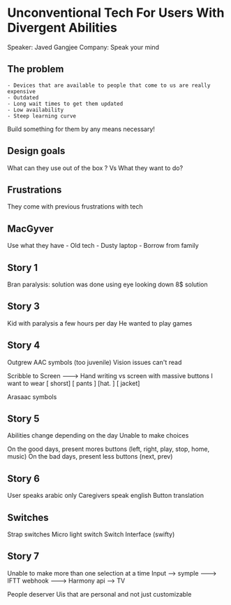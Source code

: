# Unconventional Tech For Users With Divergent Abilities
Speaker: Javed Gangjee
Company: Speak your mind


## The problem 
	- Devices that are available to people that come to us are really expensive
	- Outdated
	- Long wait times to get them updated
	- Low availability
	- Steep learning curve

Build something for them by any means necessary!

## Design goals
What can they use out of the box ?
Vs 
What they want to do?

## Frustrations
They come with previous frustrations with tech

## MacGyver
Use what they have
	- Old tech
	- Dusty laptop
	- Borrow from family

## Story 1 
Bran paralysis: solution was done using eye looking down
8$ solution

## Story 3 
Kid with paralysis a few hours per day
He wanted to play games

## Story 4
Outgrew AAC symbols (too juvenile)
Vision issues can't read

Scribble to Screen ---> Hand writing vs screen with massive buttons
I want to wear
[ shorst] [ pants ]
[hat.   ] [  jacket] 

Arasaac symbols

## Story 5
Abilities change depending on the day
Unable to make choices

On the good days, present mores buttons (left, right, play, stop, home, music)
On the bad days, present less buttons (next, prev)

## Story 6
User speaks arabic only
Caregivers speak english
Button translation

## Switches
Strap switches
Micro light switch
Switch Interface (swifty)

## Story 7 
Unable to make more than one selection at a time
Input --> symple ---> IFTT webhook ---> Harmony api --> TV


People deserver Uis that are personal and not just customizable



